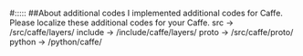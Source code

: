 #:::::
##About additional codes
I implemented additional codes for Caffe.
Please localize these additional codes for your Caffe.
src -> <caffe-route>/src/caffe/layers/
include -> <caffe-route>/include/caffe/layers/
proto -> <caffe-route>/src/caffe/proto/
python -> <caffe-route>/python/caffe/
